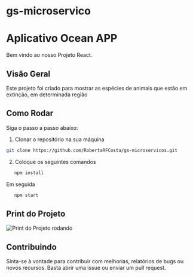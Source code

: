 # gs-microservico
# Aplicativo Ocean APP

Bem vindo ao nosso Projeto React.

## Visão Geral
Este projeto foi criado para mostrar as espécies de animais que estão em extinção, em determinada região

## Como Rodar

Siga o passo a passo abaixo:

1. Clonar o repositório na sua máquina

```bash
git clone https://github.com/RobertaRFCosta/gs-microservicos.git
```

2. Coloque os seguintes comandos
   
 ```bash
    npm install
  ```
Em seguida

 ```bash
    npm start
  ```
## Print do Projeto

![Print do Projeto rodando](https://i.ibb.co/c83J4s2/img-print.png)

## Contribuindo 

Sinta-se à vontade para contribuir com melhorias, relatórios de bugs ou novos recursos. Basta abrir uma issue ou enviar um pull request.
